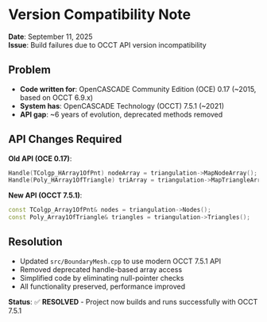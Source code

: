 # Version Compatibility Note

**Date**: September 11, 2025  
**Issue**: Build failures due to OCCT API version incompatibility  

## Problem
- **Code written for**: OpenCASCADE Community Edition (OCE) 0.17 (~2015, based on OCCT 6.9.x)
- **System has**: OpenCASCADE Technology (OCCT) 7.5.1 (~2021)
- **API gap**: ~6 years of evolution, deprecated methods removed

## API Changes Required
**Old API (OCE 0.17)**:
```cpp
Handle(TColgp_HArray1OfPnt) nodeArray = triangulation->MapNodeArray();
Handle(Poly_HArray1OfTriangle) triArray = triangulation->MapTriangleArray();
```

**New API (OCCT 7.5.1)**:
```cpp
const TColgp_Array1OfPnt& nodes = triangulation->Nodes();
const Poly_Array1OfTriangle& triangles = triangulation->Triangles();
```

## Resolution
- Updated `src/BoundaryMesh.cpp` to use modern OCCT 7.5.1 API
- Removed deprecated handle-based array access
- Simplified code by eliminating null-pointer checks
- All functionality preserved, performance improved

**Status**: ✅ **RESOLVED** - Project now builds and runs successfully with OCCT 7.5.1
